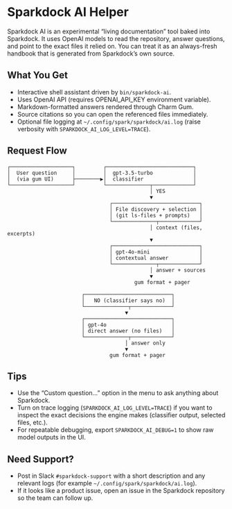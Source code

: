 # Sparkdock AI Helper

Sparkdock AI is an experimental “living documentation” tool baked into Sparkdock. It uses
OpenAI models to read the repository, answer questions, and point to the exact
files it relied on. You can treat it as an always-fresh handbook that is generated from
Sparkdock’s own source.

## What You Get
- Interactive shell assistant driven by `bin/sparkdock-ai`.
- Uses OpenAI API (requires OPENAI_API_KEY environment variable).
- Markdown-formatted answers rendered through Charm Gum.
- Source citations so you can open the referenced files immediately.
- Optional file logging at `~/.config/spark/sparkdock/ai.log` (raise verbosity with `SPARKDOCK_AI_LOG_LEVEL=TRACE`).

## Request Flow

```text
┌────────────────────┐         ┌────────────────────────────┐
│  User question     │         │  gpt-3.5-turbo             │
│  (via gum UI)      ├────────▶│  classifier                │
└────────────────────┘         └──────────────┬─────────────┘
                                              │ YES
                                              ▼
                                 ┌────────────────────────────┐
                                 │ File discovery + selection │
                                 │ (git ls-files + prompts)   │
                                 └──────────────┬─────────────┘
                                              │ context (files, excerpts)
                                              ▼
                                 ┌────────────────────────────┐
                                 │ gpt-4o-mini                │
                                 │ contextual answer          │
                                 └──────────────┬─────────────┘
                                              │ answer + sources
                                              ▼
                                         gum format + pager

                        ┌────────────────────────────┐
                        │   NO (classifier says no)  │
                        └──────────────┬─────────────┘
                                      ▼
                        ┌────────────────────────────┐
                        │ gpt-4o                     │
                        │ direct answer (no files)   │
                        └──────────────┬─────────────┘
                                      │ answer only
                                      ▼
                                 gum format + pager
```

## Tips
- Use the “Custom question…” option in the menu to ask anything about Sparkdock.
- Turn on trace logging (`SPARKDOCK_AI_LOG_LEVEL=TRACE`) if you want to inspect the exact
  decisions the engine makes (classifier output, selected files, etc.).
- For repeatable debugging, export `SPARKDOCK_AI_DEBUG=1` to show raw model outputs in the UI.

## Need Support?
- Post in Slack `#sparkdock-support` with a short description and any relevant logs (for example `~/.config/spark/sparkdock/ai.log`).
- If it looks like a product issue, open an issue in the Sparkdock repository so the team can follow up.
